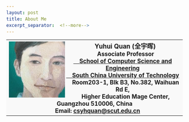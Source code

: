 ```yaml
---
layout: post
title: About Me
excerpt_separator:  <!--more-->
---
```

<table>
<tbody>
<tr>
<th style="background-color: #f9f9f9;">

<img src="https://github.com/csyhquan/csyhquan.github.io/raw/master/images/2.jpg" alt="" width="150" align="left" />
<span style="font-size: 120%;"><strong>&nbsp;&nbsp;&nbsp;Yuhui Quan (全宇晖)</strong></span><br />
<span style="font-size: 110%;">&ensp;&nbsp; Associate Professor <a href="http://www2.scut.edu.cn/cs/2017/0129/c22285a327618/page.htm" target="_blank"><br>&ensp;&nbsp;&nbsp;School of Computer Science and Engineering</a></span><br />
<span style="font-size: 110%;"> <a href="https://www.scut.edu.cn" target="_blank">&ensp;&nbsp; South China University of Technology</a></span><br />
<span style="font-size: 110%;"> &ensp;&nbsp; Room203-1, Blk B3, No.382, Waihuan Rd E,</span><br />
<span style="font-size: 110%;"> &ensp;&nbsp; Higher Education Mage Center, Guangzhou 510006, China</span><br />
<span style="font-size: 110%;"> &ensp;&nbsp; <strong>Email</strong>: <a href="mailto:csyhquan@scut.edu.cn">csyhquan@scut.edu.cn</a></span><br />
</th>
</tr>
</tbody>
</table>
<!--
<table><tbody><tr><td class="wrap">
<div>
    <img src="https://github.com/Dofboom/Dofboom.github.io/raw/master/images/2.jpg" width="100"/><br />
	<span style="font-size: 120%;"><strong> &ensp; Yuhui Quan</strong> (全宇晖） </span><br />
    <span style="font-size: 100%;">&ensp; &nbsp;Associate Professor <a href="http://www2.scut.edu.cn/cs/"><br>&ensp;&nbsp;&nbsp;School of Computer Science and Engineering</a></span><br />
    <span style="font-size: 100%;"> <a href="https://www.scut.edu.cn">&ensp;&nbsp; South China University of Technology</a><br /></span>
</div>
</td><tr></tbody></table>
-->